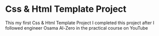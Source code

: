 # Css & Html Template Project
This my first Css & Html Template Project
I completed this project after I followed engineer Osama Al-Zero in the practical course on YouTube